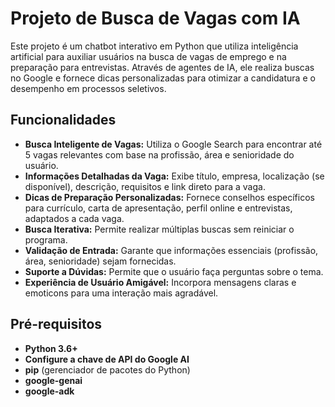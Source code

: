 # Projeto de Busca de Vagas com IA

Este projeto é um chatbot interativo em Python que utiliza inteligência artificial para auxiliar usuários na busca de vagas de emprego e na preparação para entrevistas. Através de agentes de IA, ele realiza buscas no Google e fornece dicas personalizadas para otimizar a candidatura e o desempenho em processos seletivos.

## Funcionalidades

* **Busca Inteligente de Vagas:** Utiliza o Google Search para encontrar até 5 vagas relevantes com base na profissão, área e senioridade do usuário.
* **Informações Detalhadas da Vaga:** Exibe título, empresa, localização (se disponível), descrição, requisitos e link direto para a vaga.
* **Dicas de Preparação Personalizadas:** Fornece conselhos específicos para currículo, carta de apresentação, perfil online e entrevistas, adaptados a cada vaga.
* **Busca Iterativa:** Permite realizar múltiplas buscas sem reiniciar o programa.
* **Validação de Entrada:** Garante que informações essenciais (profissão, área, senioridade) sejam fornecidas.
* **Suporte a Dúvidas:** Permite que o usuário faça perguntas sobre o tema.
* **Experiência de Usuário Amigável:** Incorpora mensagens claras e emoticons para uma interação mais agradável.

## Pré-requisitos

* **Python 3.6+**
* **Configure a chave de API do Google AI**
* **pip** (gerenciador de pacotes do Python)
* **google-genai**
* **google-adk**

  

